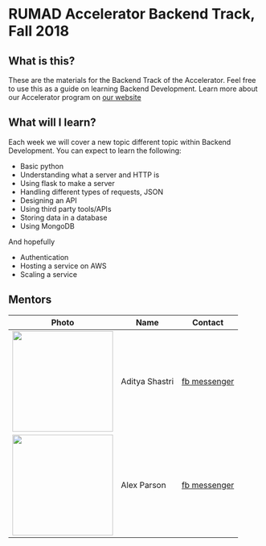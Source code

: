# RUMAD Accelerator Backend Track, Fall 2018

## What is this?

These are the materials for the Backend Track of the Accelerator. Feel free to use this as a guide on learning Backend Development. Learn more about our Accelerator program on [our website](https://rumad.club)

## What will I learn?

Each week we will cover a new topic different topic within Backend Development. You can expect to learn the following:

* Basic python
* Understanding what a server and HTTP is
* Using flask to make a server
* Handling different types of requests, JSON
* Designing an API
* Using third party tools/APIs
* Storing data in a database
* Using MongoDB

And hopefully
* Authentication
* Hosting a service on AWS
* Scaling a service

## Mentors

|Photo|Name|Contact|
|---|---|---|
|<img src="/instructor/ryan.jpg" width="200px" />|Aditya Shastri|[fb messenger](https://m.me/aditya.shastri.5055)|
|<img src="/instructor/IMG_2310.jpg" width="200px" />|Alex Parson|[fb messenger](https://m.me/alex.emerson.33)|
